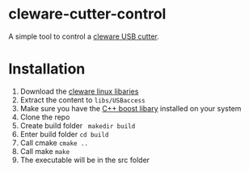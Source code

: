 # cleware-cutter-control

A simple tool to control a [cleware USB cutter](https://www.cleware-shop.de/epages/63698188.sf/en_GB/?ViewObjectPath=%2FShops%2F63698188%2FProducts%2F1001%2FSubProducts%2F1001-1).

# Installation
1. Download the [cleware linux libaries](http://www.cleware.info/downloads/german/Linux_Ubuntu_6.0.1.zip)
1. Extract the content to `libs/USBaccess`
1. Make sure you have the [C++ boost libary](https://www.boost.org) installed on your system 
1. Clone the repo
1. Create build folder ` makedir build`
1. Enter build folder `cd build`
1. Call cmake `cmake ..`
1. Call make `make`
1. The executable will be in the src folder
